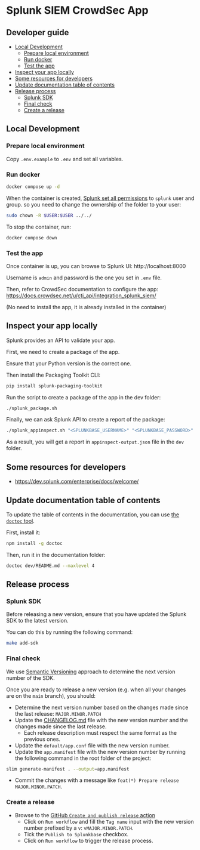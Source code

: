 # Splunk SIEM CrowdSec App

## Developer guide

<!-- START doctoc generated TOC please keep comment here to allow auto update -->
<!-- DON'T EDIT THIS SECTION, INSTEAD RE-RUN doctoc TO UPDATE -->

- [Local Development](#local-development)
  - [Prepare local environment](#prepare-local-environment)
  - [Run docker](#run-docker)
  - [Test the app](#test-the-app)
- [Inspect your app locally](#inspect-your-app-locally)
- [Some resources for developers](#some-resources-for-developers)
- [Update documentation table of contents](#update-documentation-table-of-contents)
- [Release process](#release-process)
  - [Splunk SDK](#splunk-sdk)
  - [Final check](#final-check)
  - [Create a release](#create-a-release)

<!-- END doctoc generated TOC please keep comment here to allow auto update -->


## Local Development

### Prepare local environment

Copy `.env.example` to `.env` and set all variables.


### Run docker

```bash
docker compose up -d
```

When the container is created, [Splunk set all permissions](https://github.com/splunk/docker-splunk/blob/develop/docs/SECURITY.md#splunk-home-ownership) to `splunk` user and group.
so you need to change the ownership of the folder to your user:

```bash
sudo chown -R $USER:$USER ../../ 
```

To stop the container, run:

```bash
docker compose down
```


### Test the app

Once container is up, you can browse to Splunk UI: http://localhost:8000

Username is `admin` and password is the one you set in `.env` file.

Then, refer to CrowdSec documentation to configure the app: https://docs.crowdsec.net/u/cti_api/integration_splunk_siem/

(No need to install the app, it is already installed in the container)

## Inspect your app locally

Splunk provides an API to validate your app.

First, we need to create a package of the app.

Ensure that your Python version is the correct one.

Then install the Packaging Toolkit CLI:

```bash
pip install splunk-packaging-toolkit
```
Run the script to create a package of the app in the dev folder:


```bash
./splunk_package.sh
```

Finally, we can ask Splunk API to create a report of the package:

```bash
./splunk_appinspect.sh "<SPLUNKBASE_USERNAME>" "<SPLUNKBASE_PASSWORD>"
```

As a result, you will get a report in `appinspect-output.json` file in the `dev` folder.



## Some resources for developers

- https://dev.splunk.com/enterprise/docs/welcome/


## Update documentation table of contents

To update the table of contents in the documentation, you can use [the `doctoc` tool](https://github.com/thlorenz/doctoc).

First, install it:

```bash
npm install -g doctoc
```

Then, run it in the documentation folder:

```bash
doctoc dev/README.md --maxlevel 4
```


## Release process

### Splunk SDK

Before releasing a new version, ensure that you have updated the Splunk SDK to the latest version.

You can do this by running the following command:

```bash
make add-sdk
```

### Final check

We use [Semantic Versioning](https://semver.org/spec/v2.0.0.html) approach to determine the next version number of the SDK.

Once you are ready to release a new version (e.g. when all your changes are on the `main` branch), you should:

- Determine the next version number based on the changes made since the last release: `MAJOR.MINOR.PATCH`
- Update the [CHANGELOG.md](../CHANGELOG.md) file with the new version number and the changes made since the last release.
  - Each release description must respect the same format as the previous ones.
- Update the `default/app.conf` file with the new version number.
- Update the `app.manifest` file with the new version number by running the following command in the root folder of the project:

```bash
slim generate-manifest . --output=app.manifest
```


- Commit the changes with a message like `feat(*) Prepare release MAJOR.MINOR.PATCH`.

### Create a release

- Browse to the [GitHub `Create and publish release` action](https://github.com/crowdsecurity/crowdsec-splunk-app/actions/workflows/release.yml)
    - Click on `Run workflow` and fill the `Tag name` input with the new version number prefixed by a `v`: `vMAJOR.MINOR.PATCH`.
    - Tick the `Publish to Splunkbase` checkbox.
    - Click on `Run workflow` to trigger the release process.



